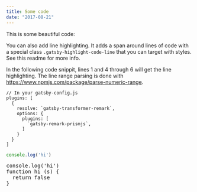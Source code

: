 ```yaml
---
title: Some code
date: "2017-08-21"
---
```


This is some beautiful code:

You can also add line highlighting. It adds a span around lines of
code with a special class `.gatsby-highlight-code-line` that you can
target with styles. See this readme for more info.

In the following code snippit, lines 1 and 4 through 6 will get
the line highlighting. The line range parsing is done with
https://www.npmjs.com/package/parse-numeric-range.

```javascript{1,4-6}
// In your gatsby-config.js
plugins: [
  {
    resolve: `gatsby-transformer-remark`,
    options: {
      plugins: [
        `gatsby-remark-prismjs`,
      ]
    }
  }
]
```

```javascript
console.log('hi')
```

<pre class="language-javascript">
console.log('hi')
function hi (s) {
  return false
}
</pre>
